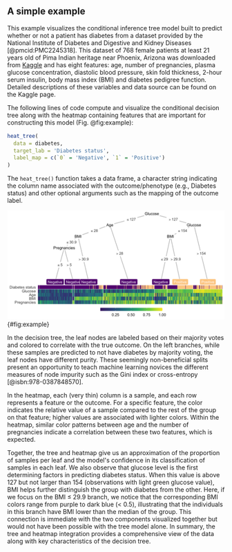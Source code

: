 ## A simple example

This example visualizes the conditional inference tree model built to predict whether or not a patient has diabetes from a dataset provided by the National Institute of Diabetes and Digestive and Kidney Diseases [@pmcid:PMC2245318].
This dataset of 768 female patients at least 21 years old of Pima Indian heritage near Phoenix, Arizona was downloaded from [Kaggle](https://www.kaggle.com/uciml/pima-indians-diabetes-database) and has eight features: age, number of pregnancies, plasma glucose concentration, diastolic blood pressure, skin fold thickness, 2-hour serum insulin, body mass index (BMI) and diabetes pedigree function.
Detailed descriptions of these variables and data source can be found on the Kaggle page.

The following lines of code compute and visualize the conditional decision tree along with the heatmap containing features that are important for constructing this model (Fig. @fig:example):

```r
heat_tree(
  data = diabetes,
  target_lab = 'Diabetes status',
  label_map = c(`0` = 'Negative', `1` = 'Positive')
)
```

The `heat_tree()` function takes a data frame, a character string indicating the column name associated with the outcome/phenotype (e.g., Diabetes status) and other optional arguments such as the mapping of the outcome label. 

![A decision tree-heatmap for predicting whether an individual has diabetes.](images/diabetes.png){#fig:example}

In the decision tree, the leaf nodes are labeled based on their majority votes and colored to correlate with the true outcome.
On the left branches, while these samples are predicted to not have diabetes by majority voting, the leaf nodes have different purity.
These seemingly non-beneficial splits present an opportunity to teach machine learning novices the different measures of node impurity such as the Gini index or cross-entropy [@isbn:978-0387848570].

In the heatmap, each (very thin) column is a sample, and each row represents a feature or the outcome.
For a specific feature, the color indicates the relative value of a sample compared to the rest of the group on that feature; higher values are associated with lighter colors.
Within the heatmap, similar color patterns between age and the number of pregnancies indicate a correlation between these two features, which is expected.

Together, the tree and heatmap give us an approximation of the proportion of samples per leaf and the model's confidence in its classification of samples in each leaf.
We also observe that glucose level is the first determining factors in predicting diabetes status.
When this value is above 127 but not larger than 154 (observations with light green glucose value), BMI helps further distinguish the group with diabetes from the other.
Here, if we focus on the BMI ≤ 29.9 branch, we notice that the corresponding BMI colors range from purple to dark blue (< 0.5), illustrating that the individuals in this branch have BMI lower than the median of the group.
This connection is immediate with the two components visualized together but would not have been possible with the tree model alone.
In summary, the tree and heatmap integration provides a comprehensive view of the data along with key characteristics of the decision tree.